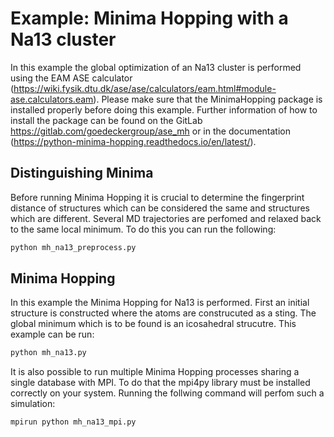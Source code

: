 # Example: Minima Hopping with a Na13 cluster

In this example the global optimization of an Na13 cluster is performed using the EAM ASE calculator (https://wiki.fysik.dtu.dk/ase/ase/calculators/eam.html#module-ase.calculators.eam). Please make sure that the MinimaHopping package is installed properly before doing this example. Further information of how to install the package can be found on the GitLab https://gitlab.com/goedeckergroup/ase_mh or in the documentation (https://python-minima-hopping.readthedocs.io/en/latest/).

## Distinguishing Minima
Before running Minima Hopping it is crucial to determine the fingerprint distance of structures which can be considered the same and structures which are different. Several MD trajectories are perfomed and relaxed back to the same local minimum. To do this you can run the following:

```bash
python mh_na13_preprocess.py
```

## Minima Hopping
In this example the Minima Hopping for Na13 is performed. First an initial structure is constructed where the atoms are construcuted as a sting. The global minimum which is to be found is an icosahedral strucutre. This example can be run:
```bash
python mh_na13.py
```

It is also possible to run multiple Minima Hopping processes sharing a single database with MPI. To do that the mpi4py library must be installed correctly on your system. Running the follwing command will perfom such a simulation:
```bash
mpirun python mh_na13_mpi.py
```



